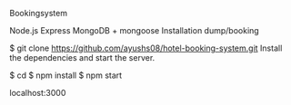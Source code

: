 Bookingsystem

Node.js
Express
MongoDB + mongoose
Installation
dump/booking

$ git clone https://github.com/ayushs08/hotel-booking-system.git
Install the dependencies and start the server.

$ cd <mappenavn>
$ npm install
$ npm start

localhost:3000
